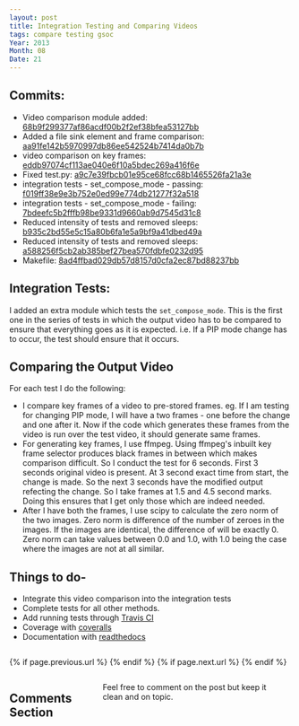 ```yaml
---
layout: post
title: Integration Testing and Comparing Videos
tags: compare testing gsoc
Year: 2013
Month: 08
Date: 21
---
```

<h2>Commits:</h2>
<p>
	<ul>
<li>Video comparison module added: <a href="https://github.com/hyades/gst-switch/commit/68b9f299377af86acdf00b2f2ef38bfea53127bb">68b9f299377af86acdf00b2f2ef38bfea53127bb</a></li>
<li>Added a file sink element and frame comparison: <a href="https://github.com/hyades/gst-switch/commit/aa91fe142b5970997db86ee542524b7414da0b7b">aa91fe142b5970997db86ee542524b7414da0b7b</a></li>
<li>video comparison on key frames: <a href="https://github.com/hyades/gst-switch/commit/eddb97074cf113ae040e6f10a5bdec269a416f6e">eddb97074cf113ae040e6f10a5bdec269a416f6e</a></li>
<li>Fixed test.py: <a href="https://github.com/hyades/gst-switch/commit/a9c7e39fbcb01e95ce68fcc68b1465526fa21a3e">a9c7e39fbcb01e95ce68fcc68b1465526fa21a3e</a></li>
<li>integration tests - set_compose_mode - passing: <a href="https://github.com/hyades/gst-switch/commit/f019ff38e9e3b752e0ed99e774db21277f32a518">f019ff38e9e3b752e0ed99e774db21277f32a518</a></li>
<li>integration tests - set_compose_mode - failing: <a href="https://github.com/hyades/gst-switch/commit/7bdeefc5b2fffb98be9331d9660ab9d7545d31c8">7bdeefc5b2fffb98be9331d9660ab9d7545d31c8</a></li>
<li>Reduced intensity of tests and removed sleeps: <a href="https://github.com/hyades/gst-switch/commit/b935c2bd55e5c15a80b6fa1e5a9bf9a41dbed49a">b935c2bd55e5c15a80b6fa1e5a9bf9a41dbed49a</a></li>
<li>Reduced intensity of tests and removed sleeps: <a href="https://github.com/hyades/gst-switch/commit/a588256f5cb2ab385bef27bea570fdbfe0232d95">a588256f5cb2ab385bef27bea570fdbfe0232d95</a></li>
<li>Makefile: <a href="https://github.com/hyades/gst-switch/commit/8ad4ffbad029db57d8157d0cfa2ec87bd88237bb">8ad4ffbad029db57d8157d0cfa2ec87bd88237bb</a></li>
</ul>

</p>

<h2>Integration Tests:</h2>
<p>
	I added an extra module which tests the <code>set_compose_mode</code>. This is the first one in the series of tests in which the output video has to be compared to ensure that everything goes as it is expected. i.e. If a PIP mode change has to occur, the test should ensure that it occurs. 
</p>
<h2>Comparing the Output Video</h2>
<p>
	For each test I do the following:
	<ul>
		<li>I compare key frames of a video to pre-stored frames. eg. If I am testing for changing PIP mode, I will have a two frames - one before the change and one after it. Now if the code which generates these frames from the video is run over the test video, it should generate same frames.</li>
		<li>For generating key frames, I use ffmpeg. Using ffmpeg's inbuilt key frame selector produces black frames in between which makes comparison difficult. So I conduct the test for 6 seconds. First 3 seconds original video is present. At 3 second exact time from start, the change is made. So the next 3 seconds have the modified output refecting the change. So I take frames at 1.5 and 4.5 second marks. Doing this ensures that I get only those which are indeed needed. </li>
		<li>After I have both the frames, I use scipy to calculate the zero norm of the two images. Zero norm is difference of the number of zeroes in the images. If the images are identical, the difference of will be exactly 0. Zero norm can take values between 0.0 and 1.0, with 1.0 being the case where the images are not at all similar.</li>
	</ul>
</p>
<h2>Things to do-</h2>
<p>
	<ul>
		<li>Integrate this video comparison into the integration tests</li>
		<li>Complete tests for all other methods.</li>
		<li>Add running tests through <a href="https://travis-ci.org/">Travis CI</a></li>
		<li>Coverage with <a href="https://coveralls.io/">coveralls</a></li>
		<li>Documentation with <a href="https://readthedocs.org/">readthedocs</a></li>
	</ul>
</p>


<div class="row">	
	<div class="span9 column">
			<p class="pull-right">{% if page.previous.url %} <a href="{{page.previous.url}}" title="Previous Post: {{page.previous.title}}"><i class="icon-chevron-left"></i></a> 	{% endif %}   {% if page.next.url %} 	<a href="{{page.next.url}}" title="Next Post: {{page.next.title}}"><i class="icon-chevron-right"></i></a> 	{% endif %} </p>  
	</div>

</div>

<div class="row">	
    <div class="span9 columns">    
		<h2>Comments Section</h2>
	    <p>Feel free to comment on the post but keep it clean and on topic.</p>	
		<div id="disqus_thread"></div>
		<script type="text/javascript">
			/* * * CONFIGURATION VARIABLES: EDIT BEFORE PASTING INTO YOUR WEBPAGE * * */
			var disqus_shortname = 'aayushahuja'; // required: replace example with your forum shortname
			
			
			/* * * DON'T EDIT BELOW THIS LINE * * */
			(function() {
				var dsq = document.createElement('script'); dsq.type = 'text/javascript'; dsq.async = true;
				dsq.src = 'http://' + disqus_shortname + '.disqus.com/embed.js';
				(document.getElementsByTagName('head')[0] || document.getElementsByTagName('body')[0]).appendChild(dsq);
			})();
		</script>
		<noscript>Please enable JavaScript to view the <a href="http://disqus.com/?ref_noscript">comments powered by Disqus.</a></noscript>
		<a href="http://disqus.com" class="dsq-brlink">blog comments powered by <span class="logo-disqus">Disqus</span></a>
	</div>
</div>

<!-- Twitter -->
<script>!function(d,s,id){var js,fjs=d.getElementsByTagName(s)[0];if(!d.getElementById(id)){js=d.createElement(s);js.id=id;js.src="//platform.twitter.com/widgets.js";fjs.parentNode.insertBefore(js,fjs);}}(document,"script","twitter-wjs");</script>

<!-- Google + -->
<script type="text/javascript">
  (function() {
    var po = document.createElement('script'); po.type = 'text/javascript'; po.async = true;
    po.src = 'https://apis.google.com/js/plusone.js';
    var s = document.getElementsByTagName('script')[0]; s.parentNode.insertBefore(po, s);
  })();
</script>
<!-- Written by hyades -->

